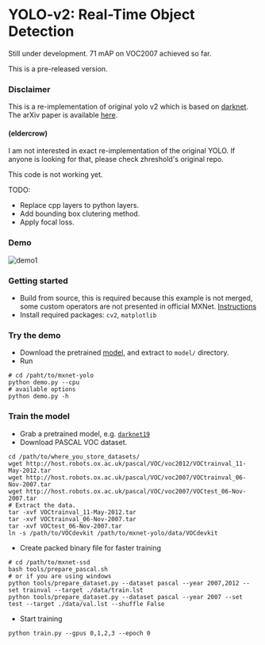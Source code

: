 # YOLO-v2: Real-Time Object Detection

Still under development. 71 mAP on VOC2007 achieved so far.

This is a pre-released version.

### Disclaimer
This is a re-implementation of original yolo v2 which is based on [darknet](https://github.com/pjreddie/darknet).
The arXiv paper is available [here](https://arxiv.org/pdf/1612.08242.pdf).

#### (eldercrow)
I am not interested in exact re-implementation of the original YOLO.
If anyone is looking for that, please check zhreshold's original repo.

This code is not working yet.

TODO:
- Replace cpp layers to python layers.
- Add bounding box clutering method.
- Apply focal loss.

### Demo

![demo1](https://user-images.githubusercontent.com/3307514/28980832-29bb0262-7904-11e7-83e3-a5fec65e0c70.png)

### Getting started
- Build from source, this is required because this example is not merged, some
custom operators are not presented in official MXNet. [Instructions](http://mxnet.io/get_started/install.html)
- Install required packages: `cv2`, `matplotlib`

### Try the demo
- Download the pretrained [model](https://github.com/zhreshold/mxnet-yolo/releases/download/0.1-alpha/yolo2_darknet19_416_pascalvoc0712_trainval.zip), and extract to `model/` directory.
- Run
```
# cd /paht/to/mxnet-yolo
python demo.py --cpu
# available options
python demo.py -h
```

### Train the model
- Grab a pretrained model, e.g. [`darknet19`](https://github.com/zhreshold/mxnet-yolo/releases/download/0.1-alpha/darknet19_416_ILSVRC2012.zip)
- Download PASCAL VOC dataset.
```
cd /path/to/where_you_store_datasets/
wget http://host.robots.ox.ac.uk/pascal/VOC/voc2012/VOCtrainval_11-May-2012.tar
wget http://host.robots.ox.ac.uk/pascal/VOC/voc2007/VOCtrainval_06-Nov-2007.tar
wget http://host.robots.ox.ac.uk/pascal/VOC/voc2007/VOCtest_06-Nov-2007.tar
# Extract the data.
tar -xvf VOCtrainval_11-May-2012.tar
tar -xvf VOCtrainval_06-Nov-2007.tar
tar -xvf VOCtest_06-Nov-2007.tar
ln -s /path/to/VOCdevkit /path/to/mxnet-yolo/data/VOCdevkit
```
- Create packed binary file for faster training
```
# cd /path/to/mxnet-ssd
bash tools/prepare_pascal.sh
# or if you are using windows
python tools/prepare_dataset.py --dataset pascal --year 2007,2012 --set trainval --target ./data/train.lst
python tools/prepare_dataset.py --dataset pascal --year 2007 --set test --target ./data/val.lst --shuffle False
```
- Start training
```
python train.py --gpus 0,1,2,3 --epoch 0
```
